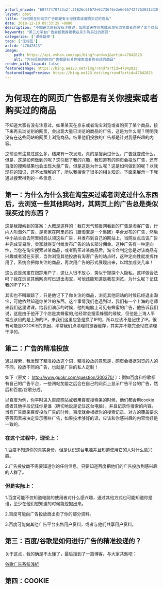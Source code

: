 ```yaml
---
arturl_encode: "68747470733a2f:2f626c6f672e6373646e2e6e65742f75303133303336363838:2f61727469636c652f64657461696c732f3437383432383233"
layout: post
title: "为何现在的网页广告都是有关你搜索或者购买过的商品"
date: 2018-12-10 09:33:29 +0800
description: "不知道大家有没有注意过，如果某天在京东或者淘宝浏览或者购买了某个商品，接下来再去浏览别的网页，会出现"
keywords: "第三方平台广告会给我推销我在京东购买过的商品"
categories: ['课外延伸']
tags: ['无标签']
artid: "47842823"
image:
    path: https://api.vvhan.com/api/bing?rand=sj&artid=47842823
    alt: "为何现在的网页广告都是有关你搜索或者购买过的商品"
render_with_liquid: false
featuredImage: https://bing.ee123.net/img/rand?artid=47842823
featuredImagePreview: https://bing.ee123.net/img/rand?artid=47842823
---
```


# 为何现在的网页广告都是有关你搜索或者购买过的商品

不知道大家有没有注意过，如果某天在京东或者淘宝浏览或者购买了某个商品，接下来再去浏览别的网页，会出现大量已浏览的商品的广告，这是为什么呢？明明我没有在这些网站的网页上浏览商品，结果他们投放的广告都是针对我感兴趣的内容。

之前没有注意过这么多，结果有一次发现，真的是搜索过什么，广告就变成什么，但是，这是如何做到的呢？这引起了我的兴趣，我知道有的网页会投放广告，还有百度的搜索结果也会出现大量广告，但是这是为什么呢？这是如何做到的呢？以我现在的知识，还不太理解的了，所以我搜索了很多的相关知识，下面来展示一下我通过搜索得到的一些信息：

## 第一：为什么为什么我在淘宝买过或者浏览过什么东西后，去浏览一些其他网站时，其网页上的广告总是类似我买过的东西？

这是我搜索到的答案：大概是这样的：我在天气预报网看到的广告是淘客广告，行内人叫淘外广告。是卖家在阿里妈妈（跟淘宝是一个集团）平台发布的广告，然后中小站长会去阿里妈妈认领这些广告，并发布到自己的网站上，当网友点击该广告并完成交易后，卖家就得支付给发布广告的站长部分佣金。这种广告有一种定向性，当您在淘宝搜索过某商品，或者购买过某商品后，淘宝会判定您是对该商品有兴趣或者潜在买家，当你浏览其他投放有淘客广告的站点时，这种定向性就发挥作用了，系统会把你关注的商品，再次用广告的形式展现出来，以增加成交几率！
  
  
这么说是淘宝在跟踪用户了，这让人很不放心，类似于窥探个人隐私。这样做合法吗？我在浏览其他网页时已退出淘宝，可他还能知道是我在浏览，为什么呢？记住我的IP了吗？
  
  
其实也不叫跟踪了，只是他记下了你关注的商品，浏览其他网站的时候已经退出淘宝，可他依然知道你关注的东西。这个事情我们也遇到过，我们有一个上海的老师来我们这里讲课，给我们演示的时候，他的电脑上可见有蜂蜜的广告，他告诉我们说，这是由于他开了个店是卖蜂蜜的,他经常会搜索蜂蜜的缘故，但他是上海人平常应该用的是上海的IP，来我们这里应急是换了IP的，所以应该不是记住了IP。很有可能是COOKIE的原因，平常我们点清理浏览器缓存，其实并不能完全彻底清理干净的。

## 第二：广告的精准投放

通过搜索，我发现了精准投放这个词，精准投放的意思是，网页会根据浏览的人的不同，投放不同的广告，也就是广告的私人定制！

如下（原文：
<http://www.guokr.com/question/300370/>
）：例如百度和谷歌都有自己的广告平台，一些网站加盟之后会在自己的网页上显示广告平台的广告，然后和百度/谷歌分成。

以百度为例，你平时进入百度网站或者用百度搜索条的时候，他们都会用cookie或者其他手段记住你是谁（确切地说是记住这台电脑），并且记录你搜索的内容。当有广告商来百度投放广告的时候，百度就会根据你的搜索记录、对方的覆盖要求等等因素来决定显示哪些广告，如果技术够好的话，应该和你感兴趣的内容恰好是一致的。

### 在这个过程中，理论上：

1.百度不知道你的真实身份，但是认识这台电脑并且知道使用它的人对什么感兴趣。
  
2.广告投放商不需要知道你的任何信息，只要知道百度把他们的广告投放到感兴趣的人群了。

### 但是实际上：

1.百度可能不仅知道电脑的使用者对什么感兴趣，通过其他方式也可能知道你是谁，至少在他们想知道的时候能挖掘出来。
  
2.百度可能向广告投放商出卖了你的部分资料。
  
3.百度可能向其他广告平台出售用户资料，或者与他们共享用户资料。

## 第三：百度/谷歌是如何进行广告的精准投递的？

关于这点，我的确是不太懂了，最后搜到了一篇博客，与大家共勉吧：

[谷歌广告系统浅析](http://blog.csdn.net/naturebe/article/details/7408463)

## 第四：COOKIE